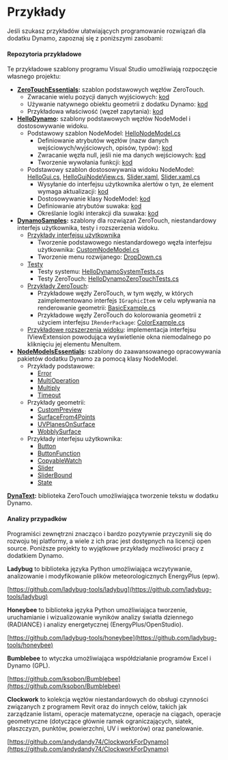 # Przykłady

Jeśli szukasz przykładów ułatwiających programowanie rozwiązań dla dodatku Dynamo, zapoznaj się z poniższymi zasobami:

#### Repozytoria przykładowe <a href="#sample-repositories" id="sample-repositories"></a>

Te przykładowe szablony programu Visual Studio umożliwiają rozpoczęcie własnego projektu:

* [**ZeroTouchEssentials**](https://github.com/DynamoDS/ZeroTouchEssentials)**:** szablon podstawowych węzłów ZeroTouch.
  * Zwracanie wielu pozycji danych wyjściowych: [kod](https://github.com/teocomi/HelloDynamo/blob/6c5333d731d58043c12e84cd3244cdbafbe74934/HelloDynamo/HelloNodeModel/HelloNodeModel.cs#L15-L24)
  * Używanie natywnego obiektu geometrii z dodatku Dynamo: [kod](https://github.com/DynamoDS/ZeroTouchEssentials/blob/9917fd8159afc9e7bdb2944c960155a496e0b2dc/ZeroTouchEssentials/ZeroTouchEssentials.cs#L86-L89)
  * Przykładowa właściwość (węzeł zapytania): [kod](https://github.com/DynamoDS/ZeroTouchEssentials/blob/9917fd8159afc9e7bdb2944c960155a496e0b2dc/ZeroTouchEssentials/ZeroTouchEssentials.cs#L48)
* [**HelloDynamo**](https://github.com/teocomi/HelloDynamo)**:** szablony podstawowych węzłów NodeModel i dostosowywanie widoku.
  * Podstawowy szablon NodeModel: [HelloNodeModel.cs](https://github.com/teocomi/HelloDynamo/blob/master/HelloDynamo/HelloNodeModel/HelloNodeModel.cs)
    * Definiowanie atrybutów węzłów (nazw danych wejściowych/wyjściowych, opisów, typów): [kod](https://github.com/teocomi/HelloDynamo/blob/6c5333d731d58043c12e84cd3244cdbafbe74934/HelloDynamo/HelloNodeModel/HelloNodeModel.cs#L15)
    * Zwracanie węzła null, jeśli nie ma danych wejściowych: [kod](https://github.com/teocomi/HelloDynamo/blob/6c5333d731d58043c12e84cd3244cdbafbe74934/HelloDynamo/HelloNodeModel/HelloNodeModel.cs#L34-L36)
    * Tworzenie wywołania funkcji: [kod](https://github.com/teocomi/HelloDynamo/blob/6c5333d731d58043c12e84cd3244cdbafbe74934/HelloDynamo/HelloNodeModel/HelloNodeModel.cs#L39)
  * Podstawowy szablon dostosowywania widoku NodeModel: [HelloGui.cs](https://github.com/teocomi/HelloDynamo/blob/master/HelloDynamo/HelloNodeModel/HelloGui.cs), [HelloGuiNodeView.cs](https://github.com/teocomi/HelloDynamo/blob/master/HelloDynamo/HelloNodeModel/HelloGuiNodeView.cs), [Slider.xaml](https://github.com/teocomi/HelloDynamo/blob/master/HelloDynamo/HelloNodeModel/Slider.xaml), [Slider.xaml.cs](https://github.com/teocomi/HelloDynamo/blob/master/HelloDynamo/HelloNodeModel/Slider.xaml.cs)
    * Wysyłanie do interfejsu użytkownika alertów o tyn, że element wymaga aktualizacji: [kod](https://github.com/teocomi/HelloDynamo/blob/6c5333d731d58043c12e84cd3244cdbafbe74934/HelloDynamo/HelloNodeModel/HelloGui.cs#L27)
    * Dostosowywanie klasy NodeModel: [kod](https://github.com/teocomi/HelloDynamo/blob/6c5333d731d58043c12e84cd3244cdbafbe74934/HelloDynamo/HelloNodeModel/HelloGuiNodeView.cs#L11)
    * Definiowanie atrybutów suwaka: [kod](https://github.com/teocomi/HelloDynamo/blob/6c5333d731d58043c12e84cd3244cdbafbe74934/HelloDynamo/HelloNodeModel/Slider.xaml#L10)
    * Określanie logiki interakcji dla suwaka: [kod](https://github.com/teocomi/HelloDynamo/blob/master/HelloDynamo/HelloNodeModel/Slider.xaml.cs)
* [**DynamoSamples**](https://github.com/DynamoDS/DynamoSamples)**:** szablony dla rozwiązań ZeroTouch, niestandardowy interfejs użytkownika, testy i rozszerzenia widoku.
  * [Przykłady interfejsu użytkownika](https://github.com/DynamoDS/DynamoSamples/tree/master/src/SampleLibraryUI)
    * Tworzenie podstawowego niestandardowego węzła interfejsu użytkownika: [CustomNodeModel.cs](https://github.com/DynamoDS/DynamoSamples/blob/master/src/SampleLibraryUI/Examples/CustomNodeModel.cs)
    * Tworzenie menu rozwijanego: [DropDown.cs](https://github.com/DynamoDS/DynamoSamples/blob/master/src/SampleLibraryUI/Examples/DropDown.cs)
  * [Testy](https://github.com/DynamoDS/DynamoSamples/tree/master/src/SampleLibraryTests)
    * Testy systemu: [HelloDynamoSystemTests.cs](https://github.com/DynamoDS/DynamoSamples/blob/master/src/SampleLibraryTests/HelloDynamoSystemTests.cs)
    * Testy ZeroTouch: [HelloDynamoZeroTouchTests.cs](https://github.com/DynamoDS/DynamoSamples/blob/master/src/SampleLibraryTests/HelloDynamoZeroTouchTests.cs)
  * [Przykłady ZeroTouch](https://github.com/DynamoDS/DynamoSamples/tree/master/src/SampleLibraryZeroTouch/Examples):
    * Przykładowe węzły ZeroTouch, w tym węzły, w których zaimplementowano interfejs `IGraphicItem` w celu wpływania na renderowanie geometrii: [BasicExample.cs](https://github.com/DynamoDS/DynamoSamples/blob/master/src/SampleLibraryZeroTouch/Examples/BasicExample.cs)
    * Przykładowe węzły ZeroTouch do kolorowania geometrii z użyciem interfejsu `IRenderPackage`: [ColorExample.cs](https://github.com/DynamoDS/DynamoSamples/blob/master/src/SampleLibraryZeroTouch/Examples/ColorExample.cs)
  * [Przykładowe rozszerzenia widoku](https://github.com/DynamoDS/DynamoSamples/tree/master/src/SampleViewExtension): implementacja interfejsu IViewExtension powodująca wyświetlenie okna niemodalnego po kliknięciu jej elementu MenuItem.
* [**NodeModelsEssentials**](https://github.com/nonoesp/DynamoNodeModelsEssentials)**:** szablony do zaawansowanego opracowywania pakietów dodatku Dynamo za pomocą klasy NodeModel.
  * Przykłady podstawowe:
    * [Error](https://github.com/nonoesp/DynamoNodeModelsEssentials/blob/master/src/Essentials/NodeModelsEssentials/EssentialsError.cs)
    * [MultiOperation](https://github.com/nonoesp/DynamoNodeModelsEssentials/blob/master/src/Essentials/NodeModelsEssentials/EssentialsMultiOperation.cs)
    * [Multiply](https://github.com/nonoesp/DynamoNodeModelsEssentials/blob/master/src/Essentials/NodeModelsEssentials/EssentialsMultiply.cs)
    * [Timeout](https://github.com/nonoesp/DynamoNodeModelsEssentials/blob/master/src/Essentials/NodeModelsEssentials/EssentialsTimeout.cs)
  * Przykłady geometrii:
    * [CustomPreview](https://github.com/nonoesp/DynamoNodeModelsEssentials/blob/master/src/Essentials/NodeModelsEssentials/GeometryCustomPreview.cs)
    * [SurfaceFrom4Points](https://github.com/nonoesp/DynamoNodeModelsEssentials/blob/master/src/Essentials/NodeModelsEssentials/GeometrySurfaceFrom4Points.cs)
    * [UVPlanesOnSurface](https://github.com/nonoesp/DynamoNodeModelsEssentials/blob/master/src/Essentials/NodeModelsEssentials/GeometryUVPlanesOnSurface.cs)
    * [WobblySurface](https://github.com/nonoesp/DynamoNodeModelsEssentials/blob/master/src/Essentials/NodeModelsEssentials/GeometryWobblySurface.cs)
  * Przykłady interfejsu użytkownika:
    * [Button](https://github.com/nonoesp/DynamoNodeModelsEssentials/blob/master/src/Essentials/NodeModelsEssentials/UIButton.cs)
    * [ButtonFunction](https://github.com/nonoesp/DynamoNodeModelsEssentials/blob/master/src/Essentials/NodeModelsEssentials/UIButtonFunction.cs)
    * [CopyableWatch](https://github.com/nonoesp/DynamoNodeModelsEssentials/blob/master/src/Essentials/NodeModelsEssentials/UICopyableWatch.cs)
    * [Slider](https://github.com/nonoesp/DynamoNodeModelsEssentials/blob/master/src/Essentials/NodeModelsEssentials/UISlider.cs)
    * [SliderBound](https://github.com/nonoesp/DynamoNodeModelsEssentials/blob/master/src/Essentials/NodeModelsEssentials/UISliderBound.cs)
    * [State](https://github.com/nonoesp/DynamoNodeModelsEssentials/blob/master/src/Essentials/NodeModelsEssentials/UIState.cs)

[**DynaText**](https://github.com/DynamoDS/DynamoText)**:** biblioteka ZeroTouch umożliwiająca tworzenie tekstu w dodatku Dynamo.

#### Analizy przypadków <a href="#case-studies" id="case-studies"></a>

Programiści zewnętrzni znacząco i bardzo pozytywnie przyczynili się do rozwoju tej platformy, a wiele z ich prac jest dostępnych na licencji open source. Poniższe projekty to wyjątkowe przykłady możliwości pracy z dodatkiem Dynamo.

**Ladybug** to biblioteka języka Python umożliwiająca wczytywanie, analizowanie i modyfikowanie plików meteorologicznych EnergyPlus (epw).

[https://github.com/ladybug-tools/ladybug](https://github.com/ladybug-tools/ladybug)

**Honeybee** to biblioteka języka Python umożliwiająca tworzenie, uruchamianie i wizualizowanie wyników analizy światła dziennego (RADIANCE) i analizy energetycznej (EnergyPlus/OpenStudio).

[https://github.com/ladybug-tools/honeybee](https://github.com/ladybug-tools/honeybee)

**Bumblebee** to wtyczka umożliwiająca współdziałanie programów Excel i Dynamo (GPL).

[https://github.com/ksobon/Bumblebee](https://github.com/ksobon/Bumblebee)

**Clockwork** to kolekcja węzłów niestandardowych do obsługi czynności związanych z programem Revit oraz do innych celów, takich jak zarządzanie listami, operacje matematyczne, operacje na ciągach, operacje geometryczne (dotyczące głównie ramek ograniczających, siatek, płaszczyzn, punktów, powierzchni, UV i wektorów) oraz panelowanie.

[https://github.com/andydandy74/ClockworkForDynamo](https://github.com/andydandy74/ClockworkForDynamo)
